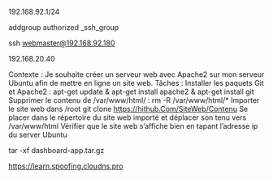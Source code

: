 192.168.92.1/24

addgroup authorized _ssh_group

ssh webmaster@192.168.92.180


192.168.20.40


Contexte : 
Je souhaite créer un serveur web avec Apache2 sur mon serveur Ubuntu afin de mettre en ligne un site web. 
Tâches :
Installer les paquets Git et Apache2 : apt-get update & apt-get install apache2 & apt-get install git 
Supprimer le contenu de /var/www/html/ : rm -R /var/www/html/*
Importer le site web dans /root
git clone https://hithub.Com/SiteWeb/Contenu
Se placer dans le répertoire du site web importé et déplacer son tenu vers /var/www/html
Vérifier que le site web s’affiche bien en tapant l’adresse ip du server Ubuntu


tar -xf dashboard-app.tar.gz

https://learn.spoofing.cloudns.pro